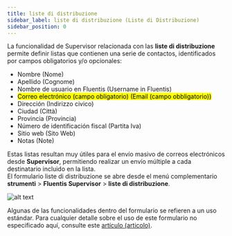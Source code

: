 ```yaml
---
title: liste di distribuzione
sidebar_label: liste di distribuzione (Liste di Distribuzione)
sidebar_position: 0
---
```


La funcionalidad de Supervisor relacionada con las **liste di distribuzione** permite definir listas que contienen una serie de contactos, identificados por campos obligatorios y/o opcionales:  
- Nombre (Nome)  
- Apellido (Cognome)  
- Nombre de usuario en Fluentis (Username in Fluentis)  
- <mark>Correo electrónico (campo obligatorio) (Email (campo obbligatorio))</mark>  
- Dirección (Indirizzo civico)  
- Ciudad (Città)  
- Provincia (Provincia)  
- Número de identificación fiscal (Partita Iva)  
- Sitio web (Sito Web)  
- Notas (Note)  

Estas listas resultan muy útiles para el envío masivo de correos electrónicos desde **Supervisor**, permitiendo realizar un envío múltiple a cada destinatario incluido en la lista.  
El formulario liste di distribuzione se abre desde el menú complementario **strumenti** > **Fluentis Supervisor** > **liste di distribuzione**.

![alt text](/img/it-it/applications/supervisor/supervisor16.png)

Algunas de las funcionalidades dentro del formulario se refieren a un uso estándar. Para cualquier detalle sobre el uso de este formulario no especificado aquí, consulte este [artículo (articolo)](/docs/guide/common).
